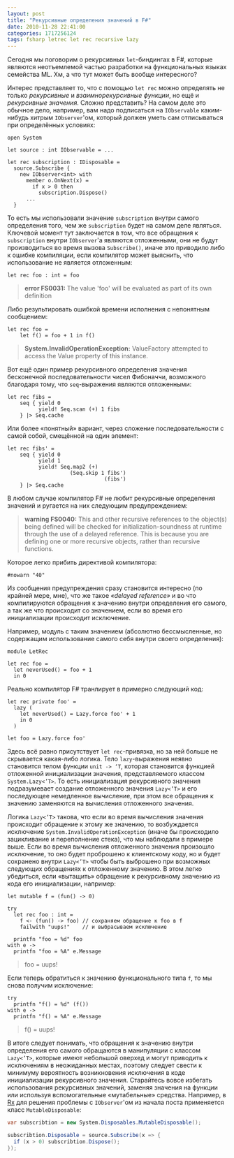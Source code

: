```yaml
---
layout: post
title: "Рекурсивные определения значений в F#"
date: 2010-11-28 22:41:00
categories: 1717256124
tags: fsharp letrec let rec recursive lazy
---
```

Сегодня мы поговорим о рекурсивных `let`-биндингах в F#, которые являются неотъемлемой частью разработки на функциональных языках семейства ML. Хм, а что тут может быть вообще интересного?

Интерес представляет то, что с помощью `let rec` можно определять не только *рекурсивные* и *взаимнорекурсивные функции*, но ещё и *рекурсивные значения*. Сложно представить? На самом деле это обычное дело, например, вам надо подписаться на `IObservable` каким-нибудь хитрым `IObserver`'ом, который должен уметь сам отписываться при определённых условиях:

```f#
open System

let source : int IObservable = ...

let rec subscription : IDisposable =
  source.Subscribe {
    new IObserver<int> with
      member o.OnNext(x) =
        if x > 0 then
          subscription.Dispose()
      ...
  }
```

То есть мы использовали значение `subscription` внутри самого определения того, чем же `subscription` будет на самом деле являться. Ключевой момент тут заключается в том, что все обращения к `subscription` внутри `IObserver`'а являются отложенными, они не будут производиться во время вызова `Subscribe()`, иначе это приводило либо к ошибке компиляции, если компилятор может выяснить, что использование не является отложенным:

```f#
let rec foo : int = foo
```

> **error FS0031:** The value 'foo' will be evaluated as part of its own definition

Либо результировать ошибкой времени исполнения с непонятным сообщением:

```f#
let rec foo =
    let f() = foo + 1 in f()
```

> **System.InvalidOperationException:** ValueFactory attempted to access the Value property of this instance.

Вот ещё один пример рекурсивного определения значения бесконечной последовательности чисел Фибоначчи, возможного благодаря тому, что `seq`-выражения являются отложенными:

```f#
let rec fibs =
    seq { yield 0
          yield! Seq.scan (+) 1 fibs
    } |> Seq.cache
```

Или более «понятный» вариант, через сложение последовательности с самой собой, смещённой на один элемент:

```f#
let rec fibs' =
    seq { yield 0
          yield 1
          yield! Seq.map2 (+)
                    (Seq.skip 1 fibs')
                               (fibs')
    } |> Seq.cache
```

В любом случае компилятор F# не любит рекурсивные определения значений и ругается на них следующим предупреждением:

> **warning FS0040:** This and other recursive references to the object(s) being defined will be checked for initialization-soundness at runtime through the use of a delayed reference. This is because you are defining one or more recursive objects, rather than recursive functions.

Которое легко прибить директивой компилятора:

```f#
#nowarn "40"
```

Из сообщения предупреждения сразу становится интересно (по крайней мере, мне), что же такое *«delayed reference»* и во что компилируются обращения к значению внутри определения его самого, а так же что происходит со значением, если во время его инициализации происходит исключение.

Например, модуль с таким значением (абсолютно бессмысленные, но содержащим использование самого себя внутри своего определения):

```f#
module LetRec

let rec foo =
  let neverUsed() = foo + 1
  in 0
```

Реально компилятор F# транлирует в примерно следующий код:

```f#
let rec private foo' =
  lazy (
    let neverUsed() = Lazy.force foo' + 1
    in 0
  )

let foo = Lazy.force foo'
```

Здесь всё равно присутствует `let rec`-привязка, но за ней больше не скрывается какая-либо логика. Тело `lazy`-выражения неявно становится телом функции `unit -> ‘T`, которая становится функцией отложенной инициализации значения, представляемого классом `System.Lazy<’T>`. То есть инициализация рекурсивного значения подразумевает создание отложенного значения `Lazy<’T>` и его последующее немедленное вычисление, при этом все обращения к значению заменяются на вычисления отложенного значения.

Логика `Lazy<’T>` такова, что если во время вычисления значения происходит обращение к этому же значению, то возбуждается исключение `System.InvalidOperationException` (иначе бы происходило зацикливание и переполнение стека), что мы наблюдали в примере выше. Если во время вычисления отложенного значения произошло исключение, то оно будет проброшено к клиентскому коду, но и будет сохранено внутри `Lazy<’T>` чтобы быть выброшено при возможных следующих обращениях к отложенному значению. В этом легко убедиться, если «вытащить» обращение к рекурсивному значению из кода его инициализации, например:

```f#
let mutable f = (fun() -> 0)

try
  let rec foo : int =
    f <- (fun() -> foo) // сохраняем обращение к foo в f
    failwith "uups!"    // и выбрасываем исключение

  printfn "foo = %d" foo
with e ->
  printfn "foo = %A" e.Message
```

> foo = uups!

Если теперь обратиться к значению функционального типа `f`, то мы снова получим исключение:

```f#
try
  printfn "f() = %d" (f())
with e ->
  printfn "f() = %A" e.Message
```

> f() = uups!

В итоге следует понимать, что обращения к значению внутри определения его самого обращаются в манипуляции с классом `Lazy<’T>`, которые имеют небольшой оверхед и могут приводить к исключениям в неожиданных местах, поэтому следует свести к минимуму вероятность возникновения исключения в коде инициализации рекурсивного значения. Старайтесь вовсе избегать использования рекурсивных значений, заменяя значения на функции или используя вспомогательные «мутабельные» средства. Например, в [Rx](http://msdn.microsoft.com/en-us/devlabs/ee794896.aspx) для решения проблемы с `IObserver`'ом из начала поста применяется класс `MutableDisposable`:

```c#
var subscribtion = new System.Disposables.MutableDisposable();

subscribtion.Disposable = source.Subscribe(x => {
  if (x > 0) subscribtion.Dispose();
});
```